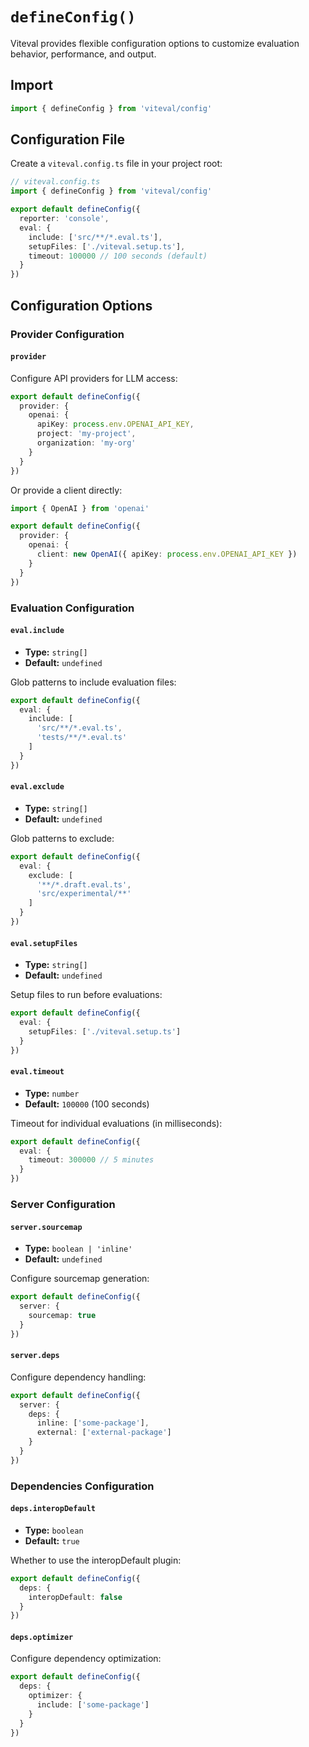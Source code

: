 # `defineConfig()`

Viteval provides flexible configuration options to customize evaluation behavior, performance, and output.

## Import

```ts
import { defineConfig } from 'viteval/config'
```

## Configuration File

Create a `viteval.config.ts` file in your project root:

```ts
// viteval.config.ts
import { defineConfig } from 'viteval/config'

export default defineConfig({
  reporter: 'console',
  eval: {
    include: ['src/**/*.eval.ts'],
    setupFiles: ['./viteval.setup.ts'],
    timeout: 100000 // 100 seconds (default)
  }
})
```

## Configuration Options

### Provider Configuration

#### `provider`
Configure API providers for LLM access:

```ts
export default defineConfig({
  provider: {
    openai: {
      apiKey: process.env.OPENAI_API_KEY,
      project: 'my-project',
      organization: 'my-org'
    }
  }
})
```

Or provide a client directly:

```ts
import { OpenAI } from 'openai'

export default defineConfig({
  provider: {
    openai: {
      client: new OpenAI({ apiKey: process.env.OPENAI_API_KEY })
    }
  }
})
```

### Evaluation Configuration

#### `eval.include`
- **Type:** `string[]`
- **Default:** `undefined`

Glob patterns to include evaluation files:

```ts
export default defineConfig({
  eval: {
    include: [
      'src/**/*.eval.ts',
      'tests/**/*.eval.ts'
    ]
  }
})
```

#### `eval.exclude`
- **Type:** `string[]`
- **Default:** `undefined`

Glob patterns to exclude:

```ts
export default defineConfig({
  eval: {
    exclude: [
      '**/*.draft.eval.ts',
      'src/experimental/**'
    ]
  }
})
```

#### `eval.setupFiles`
- **Type:** `string[]`
- **Default:** `undefined`

Setup files to run before evaluations:

```ts
export default defineConfig({
  eval: {
    setupFiles: ['./viteval.setup.ts']
  }
})
```

#### `eval.timeout`
- **Type:** `number`
- **Default:** `100000` (100 seconds)

Timeout for individual evaluations (in milliseconds):

```ts
export default defineConfig({
  eval: {
    timeout: 300000 // 5 minutes
  }
})
```

### Server Configuration

#### `server.sourcemap`
- **Type:** `boolean | 'inline'`
- **Default:** `undefined`

Configure sourcemap generation:

```ts
export default defineConfig({
  server: {
    sourcemap: true
  }
})
```

#### `server.deps`
Configure dependency handling:

```ts
export default defineConfig({
  server: {
    deps: {
      inline: ['some-package'],
      external: ['external-package']
    }
  }
})
```

### Dependencies Configuration

#### `deps.interopDefault`
- **Type:** `boolean`
- **Default:** `true`

Whether to use the interopDefault plugin:

```ts
export default defineConfig({
  deps: {
    interopDefault: false
  }
})
```

#### `deps.optimizer`
Configure dependency optimization:

```ts
export default defineConfig({
  deps: {
    optimizer: {
      include: ['some-package']
    }
  }
})
```
